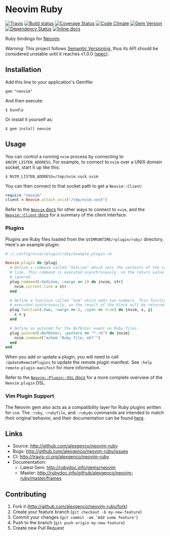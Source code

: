 # Neovim Ruby

[![Travis](https://travis-ci.org/alexgenco/neovim-ruby.svg?branch=master)](https://travis-ci.org/alexgenco/neovim-ruby)
[![Build status](https://ci.appveyor.com/api/projects/status/wp7agvgcxxcguj6h/branch/master?svg=true)](https://ci.appveyor.com/project/alexgenco/neovim-ruby/branch/master)
[![Coverage Status](https://coveralls.io/repos/alexgenco/neovim-ruby/badge.svg)](https://coveralls.io/r/alexgenco/neovim-ruby)
[![Code Climate](https://codeclimate.com/github/alexgenco/neovim-ruby/badges/gpa.svg)](https://codeclimate.com/github/alexgenco/neovim-ruby)
[![Gem Version](https://badge.fury.io/rb/neovim.svg)](https://badge.fury.io/rb/neovim)
[![Dependency Status](https://gemnasium.com/badges/github.com/alexgenco/neovim-ruby.svg)](https://gemnasium.com/github.com/alexgenco/neovim-ruby)
[![Inline docs](http://inch-ci.org/github/alexgenco/neovim-ruby.svg?branch=master)](http://inch-ci.org/github/alexgenco/neovim-ruby)

Ruby bindings for [Neovim](https://github.com/neovim/neovim).

*Warning*: This project follows [Semantic Versioning](http://semver.org/), thus its API should be considered unstable until it reaches v1.0.0 ([spec](http://semver.org/#spec-item-4)).

## Installation

Add this line to your application's Gemfile:

    gem "neovim"

And then execute:

    $ bundle

Or install it yourself as:

    $ gem install neovim

## Usage

You can control a running `nvim` process by connecting to `$NVIM_LISTEN_ADDRESS`. For example, to connect to `nvim` over a UNIX domain socket, start it up like this:

```shell
$ NVIM_LISTEN_ADDRESS=/tmp/nvim.sock nvim
```

You can then connect to that socket path to get a `Neovim::Client`:

```ruby
require "neovim"
client = Neovim.attach_unix("/tmp/nvim.sock")
```

Refer to the [`Neovim` docs](http://www.rubydoc.info/github/alexgenco/neovim-ruby/master/Neovim) for other ways to connect to `nvim`, and the [`Neovim::Client` docs](http://www.rubydoc.info/github/alexgenco/neovim-ruby/master/Neovim/Client) for a summary of the client interface.

### Plugins

Plugins are Ruby files loaded from the `$VIMRUNTIME/rplugin/ruby/` directory. Here's an example plugin:

```ruby
# ~/.config/nvim/rplugin/ruby/example_plugin.rb

Neovim.plugin do |plug|
  # Define a command called "SetLine" which sets the contents of the current
  # line. This command is executed asynchronously, so the return value is
  # ignored.
  plug.command(:SetLine, :nargs => 1) do |nvim, str|
    nvim.current.line = str
  end

  # Define a function called "Sum" which adds two numbers. This function is
  # executed synchronously, so the result of the block will be returned to nvim.
  plug.function(:Sum, :nargs => 2, :sync => true) do |nvim, x, y|
    x + y
  end

  # Define an autocmd for the BufEnter event on Ruby files.
  plug.autocmd(:BufEnter, :pattern => "*.rb") do |nvim|
    nvim.command("echom 'Ruby file, eh?'")
  end
end
```

When you add or update a plugin, you will need to call `:UpdateRemotePlugins` to update the remote plugin manifest. See `:help remote-plugin-manifest` for more information.

Refer to the [`Neovim::Plugin::DSL` docs](http://www.rubydoc.info/github/alexgenco/neovim-ruby/master/Neovim/Plugin/DSL) for a more complete overview of the `Neovim.plugin` DSL.

### Vim Plugin Support

The Neovim gem also acts as a compatibility layer for Ruby plugins written for `vim`. The `:ruby`, `:rubyfile`, and `:rubydo` commands are intended to match their original behavior, and their documentation can be found [here](https://neovim.io/doc/user/if_ruby.html).

## Links

* Source: <http://github.com/alexgenco/neovim-ruby>
* Bugs:   <http://github.com/alexgenco/neovim-ruby/issues>
* CI: <http://travis-ci.org/alexgenco/neovim-ruby>
* Documentation:
    * Latest Gem: <http://rubydoc.info/gems/neovim>
    * Master: <http://rubydoc.info/github/alexgenco/neovim-ruby/master/frames>

## Contributing

1. Fork it (http://github.com/alexgenco/neovim-ruby/fork)
2. Create your feature branch (`git checkout -b my-new-feature`)
3. Commit your changes (`git commit -am 'Add some feature'`)
4. Push to the branch (`git push origin my-new-feature`)
5. Create new Pull Request
